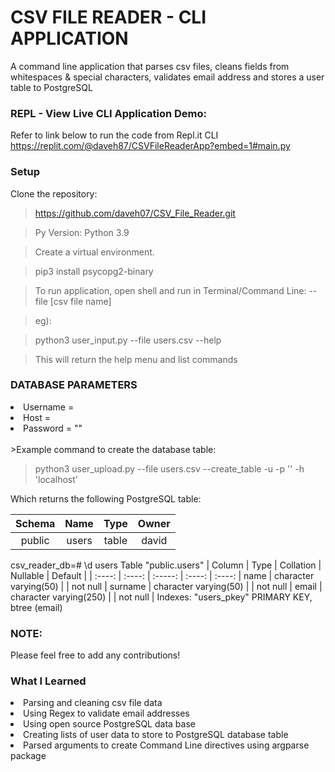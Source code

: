 # CSV FILE READER - CLI APPLICATION
A command line application that parses csv files, cleans fields from whitespaces & special characters, validates email address and stores a user table to PostgreSQL

### REPL - View Live CLI Application Demo:
Refer to link below to run the code from Repl.it CLI
https://replit.com/@daveh87/CSVFileReaderApp?embed=1#main.py

### Setup
Clone the repository:

> https://github.com/daveh07/CSV_File_Reader.git

> Py Version: Python 3.9

> Create a virtual environment.

> pip3 install psycopg2-binary

> To run application, open shell and run in Terminal/Command Line:
> --file [csv file name]

>eg):

> python3 user_input.py --file users.csv --help

> This will return the help menu and list commands

### DATABASE PARAMETERS
<li>Username = </li>
<li>Host = </li>
<li>Password = ""</li>
<br>
>Example command to create the database table:

>python3 user_upload.py --file users.csv --create_table -u <username> -p '' -h 'localhost'

Which returns the following PostgreSQL table: 


| Schema | Name | Type  | Owner |
| :----: |:----:|:-----:| :----:|
 public | users | table | david

csv_reader_db=# \d users
                       Table "public.users"
 | Column  |          Type          | Collation | Nullable | Default |
 | :----:  |          :----:        |  :-----:  |  :----:  |  :----: |
 name    | character varying(50)  |           | not null | 
 surname | character varying(50)  |           | not null | 
 email   | character varying(250) |           | not null | 
Indexes:
    "users_pkey" PRIMARY KEY, btree (email)


### NOTE:
Please feel free to add any contributions! 

### What I Learned
<li>Parsing and cleaning csv file data</li>
<li>Using Regex to validate email addresses</li>
<li>Using open source PostgreSQL data base</li>
<li>Creating lists of user data to store to PostgreSQL database table</li>
<li>Parsed arguments to create Command Line directives using argparse package</li>
